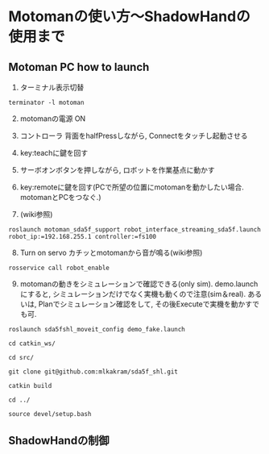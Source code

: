# Motomanの使い方～ShadowHandの使用まで

## Motoman PC how to launch
1. ターミナル表示切替
```
terminator -l motoman
```

2. motomanの電源 ON

3. コントローラ 背面をhalfPressしながら, Connectをタッチし起動させる

4. key:teachに鍵を回す

5. サーボオンボタンを押しながら, ロボットを作業基点に動かす

6. key:remoteに鍵を回す(PCで所望の位置にmotomanを動かしたい場合. motomanとPCをつなぐ.)

7. (wiki参照)
```
roslaunch motoman_sda5f_support robot_interface_streaming_sda5f.launch robot_ip:=192.168.255.1 controller:=fs100
```

8. Turn on servo カチッとmotomanから音が鳴る(wiki参照)
```
rosservice call robot_enable
```

9. motomanの動きをシミュレーションで確認できる(only sim). demo.launchにすると, シミュレーションだけでなく実機も動くので注意(sim＆real). あるいは, Planでシミュレーション確認をして, その後Executeで実機を動かすでも可.
```
roslaunch sda5fshl_moveit_config demo_fake.launch
```


```
cd catkin_ws/
```

```
cd src/
```

```
git clone git@github.com:mlkakram/sda5f_shl.git
```

```
catkin build
```

```
cd ../
```

```
source devel/setup.bash
```


## ShadowHandの制御
